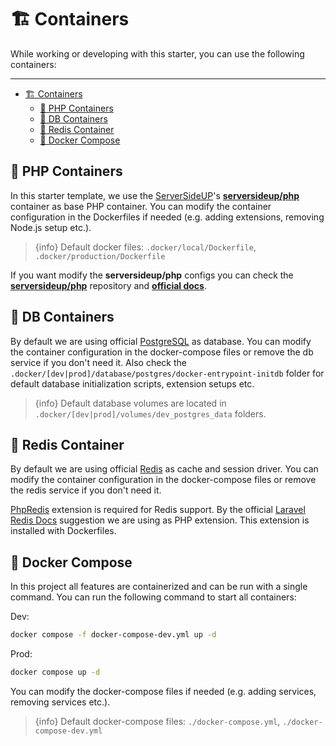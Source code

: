 # 🏗️ Containers

While working or developing with this starter, you can use the following containers:

---

- [🏗️ Containers](#️-containers)
  - [🔸 PHP Containers](#-php-containers)
  - [🔸 DB Containers](#-db-containers)
  - [🔸 Redis Container](#-redis-container)
  - [🔸 Docker Compose](#-docker-compose)

## 🔸 PHP Containers

In this starter template, we use the [ServerSideUP](https://serversideup.net/)'s **[serversideup/php](https://serversideup.net/open-source/docker-php/)** container as base PHP container. You can modify the container configuration in the Dockerfiles if needed (e.g. adding extensions, removing Node.js setup etc.).

> {info} Default docker files: `.docker/local/Dockerfile`, `.docker/production/Dockerfile`

If you want modify the **serversideup/php** configs you can check the **[serversideup/php](https://github.com/serversideup/docker-php)** repository and **[official docs](https://serversideup.net/open-source/docker-php/docs)**.

## 🔸 DB Containers

By default we are using official [PostgreSQL](https://www.postgresql.org/) as database. You can modify the container configuration in the docker-compose files or remove the db service if you don't need it. Also check the `.docker/[dev|prod]/database/postgres/docker-entrypoint-initdb` folder for default database initialization scripts, extension setups etc.

> {info} Default database volumes are located in `.docker/[dev|prod]/volumes/dev_postgres_data` folders.

## 🔸 Redis Container

By default we are using official [Redis](https://redis.io/) as cache and session driver. You can modify the container configuration in the docker-compose files or remove the redis service if you don't need it.

[PhpRedis](https://github.com/phpredis/phpredis) extension is required for Redis support. By the official [Laravel Redis Docs](https://laravel.com/docs/12.x/redis#introduction) suggestion we are using as PHP extension. This extension is installed with Dockerfiles.

<a name="docker-compose"></a>

## 🔸 Docker Compose

In this project all features are containerized and can be run with a single command. You can run the following command to start all containers:

Dev:

```bash
docker compose -f docker-compose-dev.yml up -d
```

Prod:

```bash
docker compose up -d
```

You can modify the docker-compose files if needed (e.g. adding services, removing services etc.).

> {info} Default docker-compose files: `./docker-compose.yml`, `./docker-compose-dev.yml`
